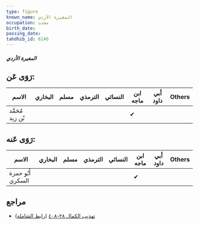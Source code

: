 ```yaml
---
type: figure
known_name: المغيرة الأزدي
occupation: محدث
birth_date:
passing_date:
tahdhib_id: 6146
---
```

##### المغيرة الأزدي

## رَوَى عَن:
| الاسم            | البخاري | مسلم | الترمذي | النسائي | ابن ماجه | أبي داود | Others |
| ---------------- | ------- | ---- | ------- | ------- | -------- | -------- | ------ |
| مُحَمَّد بْن زيد |         |      |         |         | ✔        |          |        |
## رَوَى عَنه:
| الاسم             | البخاري | مسلم | الترمذي | النسائي | ابن ماجه | أبي داود | Others |
| ----------------- | ------- | ---- | ------- | ------- | -------- | -------- | ------ |
| أَبُو حمزة السكري |         |      |         |         | ✔        |          |        |
## مراجع
- [تهذيب الكمال ٢٨-٤٠٨](obsidian://open?vault=Tahdhib-al-Kamal&file=Figures/٦١٤٦-المغيرة%20الأزدي) ([رابط الشاملة](https://shamela.ws/book/3722/15383))